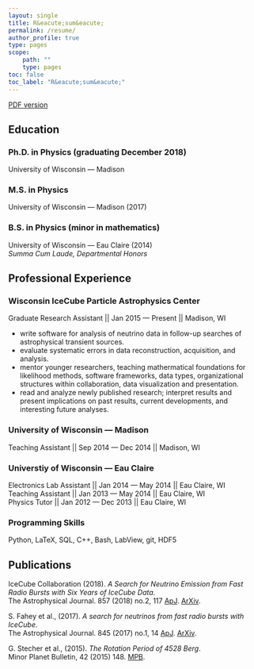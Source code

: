 ```yaml
---
layout: single
title: R&eacute;sum&eacute;
permalink: /resume/
author_profile: true
type: pages
scope:
    path: ""
    type: pages
toc: false
toc_label: "R&eacute;sum&eacute;"
---
```


<a href="{{ site.baseurl }}/assets/images/Resume_181002.pdf" class="btn btn--large btn--info"><i class="fas fa-file-alt"></i><span> PDF version </span></a>

## Education

### Ph.D. in Physics (graduating December 2018)
University of Wisconsin &mdash; Madison<br>

### M.S. in Physics
University of Wisconsin &mdash; Madison (2017)<br>

### B.S. in Physics (minor in mathematics)<br>
University of Wisconsin &mdash; Eau Claire (2014)<br>
 *Summa Cum Laude, Departmental Honors*<br>

## Professional Experience

### Wisconsin IceCube Particle Astrophysics Center
Graduate Research Assistant  ||  Jan 2015 &mdash; Present  ||  Madison, WI<br>

* write software for analysis of neutrino data in follow-up searches of astrophysical transient sources.
* evaluate systematic errors in data reconstruction, acquisition, and analysis.
* mentor younger researchers, teaching mathermatical foundations for likelihood methods, software frameworks, data types, organizational structures within collaboration, data visualization and presentation.
* read and analyze newly published research; interpret results and present implications on past results, current developments, and interesting future analyses.

### University of Wisconsin &mdash; Madison
Teaching Assistant  ||  Sep 2014 &mdash; Dec 2014  ||  Madison, WI

### Universtiy of Wisconsin &mdash; Eau Claire
Electronics Lab Assistant  ||  Jan 2014 &mdash; May 2014  ||  Eau Claire, WI<br>
Teaching Assistant  ||  Jan 2013 &mdash; May 2014  ||  Eau Claire, WI<br>
Physics Tutor  ||  Jan 2012 &mdash; Dec 2013  ||  Eau Claire, WI

### Programming Skills

Python, LaTeX, SQL, C++, Bash, LabView, git, HDF5

## Publications

IceCube Collaboration (2018). *A Search for Neutrino Emission from Fast Radio Bursts with Six Years of IceCube Data*.<br> The Astrophysical Journal. 857 (2018) no.2, 117 [ApJ](http://iopscience.iop.org/article/10.3847/1538-4357/aab4f8/meta). [ArXiv](https://arxiv.org/abs/1712.06277).<br>

S. Fahey et al., (2017). *A search for neutrinos from fast radio bursts with IceCube*.<br> The Astrophysical Journal. 845 (2017) no.1, 14 [ApJ](http://iopscience.iop.org/article/10.3847/1538-4357/aa7e28). [ArXiv](https://arxiv.org/abs/1611.03062).<br>

G. Stecher et al., (2015). *The Rotation Period of 4528 Berg*.<br> Minor Planet Bulletin, 42 (2015) 148. [MPB](http://www.minorplanet.info/MPB/issues/MPB_42-2.pdf).<br>
